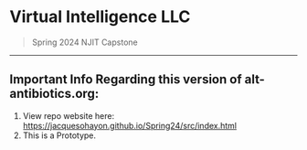 # **Virtual Intelligence LLC**
> Spring 2024 NJIT Capstone 
---
## Important Info Regarding this version of alt-antibiotics.org:
1. View repo website here: https://jacquesohayon.github.io/Spring24/src/index.html
2. This is a Prototype.
